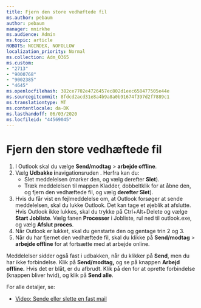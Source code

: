 ```yaml
---
title: Fjern den store vedhæftede fil
ms.author: pebaum
author: pebaum
manager: mnirkhe
ms.audience: Admin
ms.topic: article
ROBOTS: NOINDEX, NOFOLLOW
localization_priority: Normal
ms.collection: Adm_O365
ms.custom:
- "2713"
- "9000768"
- "9002385"
- "4645"
ms.openlocfilehash: 382ce7702e4726457ec802d1eec658477505e44e
ms.sourcegitcommit: 8fdcd2acd31e8a4b9a8a0b91674f397d2f7889c1
ms.translationtype: MT
ms.contentlocale: da-DK
ms.lasthandoff: 06/03/2020
ms.locfileid: "44569045"
---
```

# <a name="remove-the-large-attachment"></a>Fjern den store vedhæftede fil

1. I Outlook skal du vælge **Send/modtag**  >  **arbejde offline**. 
2. Vælg **Udbakke i**navigationsruden . Herfra kan du: 
    - Slet meddelelsen (marker den, og vælg derefter **Slet**).
    - Træk meddelelsen til mappen Kladder, dobbeltklik for at åbne den, og fjern den vedhæftede fil, og vælg **derefter Slet**).
3. Hvis du får vist en fejlmeddelelse om, at Outlook forsøger at sende meddelelsen, skal du lukke Outlook. Det kan tage et øjeblik at afslutte. Hvis Outlook ikke lukkes, skal du trykke på Ctrl+Alt+Delete og vælge **Start Jobliste**. Vælg fanen **Processer** i Jobliste, rul ned til outlook.exe, og vælg **Afslut proces**.
4. Når Outlook er lukket, skal du genstarte den og gentage trin 2 og 3. 
5. Når du har fjernet den vedhæftede fil, skal du klikke på **Send/modtag**  >  **arbejde offline** for at fortsætte med at arbejde online. 

Meddelelser sidder også fast i udbakken, når du klikker på **Send**, men du har ikke forbindelse. Klik på **Send/modtag,** og se på knappen **Arbejd offline.** Hvis det er blåt, er du afbrudt. Klik på den for at oprette forbindelse (knappen bliver hvid), og klik på **Send alle**.
 
 For alle detaljer, se:
- [Video: Sende eller slette en fast mail](https://support.office.com/article/Video-Send-or-delete-an-email-stuck-in-your-outbox-26d5d34a-4e5f-444a-a9e8-44db04a94dec) 
